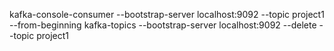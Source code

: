  kafka-console-consumer --bootstrap-server localhost:9092 --topic project1 --from-beginning
  kafka-topics --bootstrap-server localhost:9092 --delete --topic project1